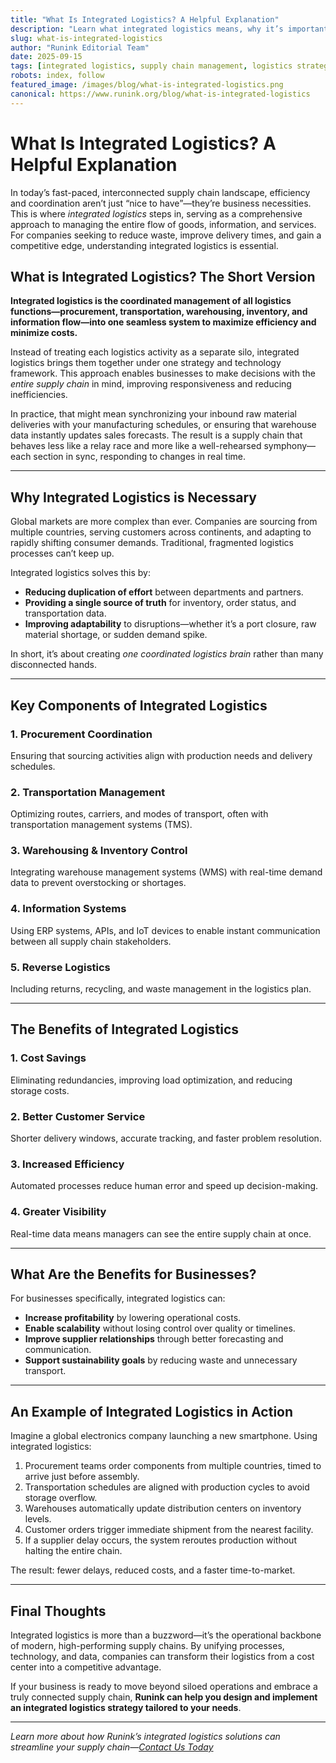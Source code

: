 ```yaml
---
title: "What Is Integrated Logistics? A Helpful Explanation"
description: "Learn what integrated logistics means, why it’s important, and how businesses use it to streamline supply chains, cut costs, and boost efficiency with real-world examples."
slug: what-is-integrated-logistics
author: "Runink Editorial Team"
date: 2025-09-15
tags: [integrated logistics, supply chain management, logistics strategy, business efficiency, procurement, transportation management, warehouse optimization, logistics technology, supply chain visibility, reverse logistics]
robots: index, follow
featured_image: /images/blog/what-is-integrated-logistics.png
canonical: https://www.runink.org/blog/what-is-integrated-logistics
---
```


# What Is Integrated Logistics? A Helpful Explanation

In today’s fast-paced, interconnected supply chain landscape, efficiency and coordination aren’t just “nice to have”—they’re business necessities. This is where *integrated logistics* steps in, serving as a comprehensive approach to managing the entire flow of goods, information, and services. For companies seeking to reduce waste, improve delivery times, and gain a competitive edge, understanding integrated logistics is essential.

## What is Integrated Logistics? The Short Version

**Integrated logistics is the coordinated management of all logistics functions—procurement, transportation, warehousing, inventory, and information flow—into one seamless system to maximize efficiency and minimize costs.**

Instead of treating each logistics activity as a separate silo, integrated logistics brings them together under one strategy and technology framework. This approach enables businesses to make decisions with the *entire supply chain* in mind, improving responsiveness and reducing inefficiencies.

In practice, that might mean synchronizing your inbound raw material deliveries with your manufacturing schedules, or ensuring that warehouse data instantly updates sales forecasts. The result is a supply chain that behaves less like a relay race and more like a well-rehearsed symphony—each section in sync, responding to changes in real time.

---

## Why Integrated Logistics is Necessary

Global markets are more complex than ever. Companies are sourcing from multiple countries, serving customers across continents, and adapting to rapidly shifting consumer demands. Traditional, fragmented logistics processes can’t keep up.

Integrated logistics solves this by:

* **Reducing duplication of effort** between departments and partners.
* **Providing a single source of truth** for inventory, order status, and transportation data.
* **Improving adaptability** to disruptions—whether it’s a port closure, raw material shortage, or sudden demand spike.

In short, it’s about creating *one coordinated logistics brain* rather than many disconnected hands.

---

## Key Components of Integrated Logistics

### 1. **Procurement Coordination**

Ensuring that sourcing activities align with production needs and delivery schedules.

### 2. **Transportation Management**

Optimizing routes, carriers, and modes of transport, often with transportation management systems (TMS).

### 3. **Warehousing & Inventory Control**

Integrating warehouse management systems (WMS) with real-time demand data to prevent overstocking or shortages.

### 4. **Information Systems**

Using ERP systems, APIs, and IoT devices to enable instant communication between all supply chain stakeholders.

### 5. **Reverse Logistics**

Including returns, recycling, and waste management in the logistics plan.

---

## The Benefits of Integrated Logistics

### 1. **Cost Savings**

Eliminating redundancies, improving load optimization, and reducing storage costs.

### 2. **Better Customer Service**

Shorter delivery windows, accurate tracking, and faster problem resolution.

### 3. **Increased Efficiency**

Automated processes reduce human error and speed up decision-making.

### 4. **Greater Visibility**

Real-time data means managers can see the entire supply chain at once.

---

## What Are the Benefits for Businesses?

For businesses specifically, integrated logistics can:

* **Increase profitability** by lowering operational costs.
* **Enable scalability** without losing control over quality or timelines.
* **Improve supplier relationships** through better forecasting and communication.
* **Support sustainability goals** by reducing waste and unnecessary transport.

---

## An Example of Integrated Logistics in Action

Imagine a global electronics company launching a new smartphone. Using integrated logistics:

1. Procurement teams order components from multiple countries, timed to arrive just before assembly.
2. Transportation schedules are aligned with production cycles to avoid storage overflow.
3. Warehouses automatically update distribution centers on inventory levels.
4. Customer orders trigger immediate shipment from the nearest facility.
5. If a supplier delay occurs, the system reroutes production without halting the entire chain.

The result: fewer delays, reduced costs, and a faster time-to-market.

---

## Final Thoughts

Integrated logistics is more than a buzzword—it’s the operational backbone of modern, high-performing supply chains. By unifying processes, technology, and data, companies can transform their logistics from a cost center into a competitive advantage.

If your business is ready to move beyond siloed operations and embrace a truly connected supply chain, **Runink can help you design and implement an integrated logistics strategy tailored to your needs**.

---

*Learn more about how Runink’s integrated logistics solutions can streamline your supply chain—[Contact Us Today](#)*
